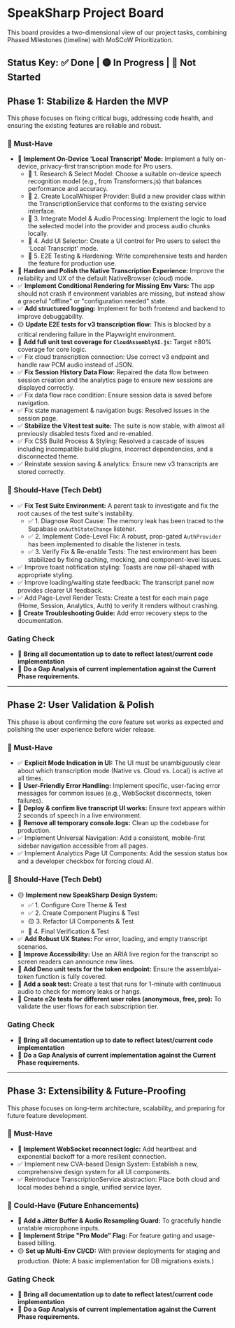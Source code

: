 # SpeakSharp Project Board
This board provides a two-dimensional view of our project tasks, combining Phased Milestones (timeline) with MoSCoW Prioritization.

Status Key: ✅ Done | 🟡 In Progress | 🔴 Not Started
---
## Phase 1: Stabilize & Harden the MVP
This phase focuses on fixing critical bugs, addressing code health, and ensuring the existing features are reliable and robust.

### 🎯 Must-Have
- 🔴 **Implement On-Device 'Local Transcript' Mode:** Implement a fully on-device, privacy-first transcription mode for Pro users.
  - 🔴 1. Research & Select Model: Choose a suitable on-device speech recognition model (e.g., from Transformers.js) that balances performance and accuracy.
  - 🔴 2. Create LocalWhisper Provider: Build a new provider class within the TranscriptionService that conforms to the existing service interface.
  - 🔴 3. Integrate Model & Audio Processing: Implement the logic to load the selected model into the provider and process audio chunks locally.
  - 🔴 4. Add UI Selector: Create a UI control for Pro users to select the 'Local Transcript' mode.
  - 🔴 5. E2E Testing & Hardening: Write comprehensive tests and harden the feature for production use.
- 🔴 **Harden and Polish the Native Transcription Experience:** Improve the reliability and UX of the default NativeBrowser (cloud) mode.
- ✅ **Implement Conditional Rendering for Missing Env Vars:** The app should not crash if environment variables are missing, but instead show a graceful "offline" or "configuration needed" state.
- ✅ **Add structured logging:** Implement for both frontend and backend to improve debuggability.
- 🟡 **Update E2E tests for v3 transcription flow:** This is blocked by a critical rendering failure in the Playwright environment.
- 🔴 **Add full unit test coverage for `CloudAssemblyAI.js`:** Target ≥80% coverage for core logic.
- ✅ Fix cloud transcription connection: Use correct v3 endpoint and handle raw PCM audio instead of JSON.
- ✅ **Fix Session History Data Flow:** Repaired the data flow between session creation and the analytics page to ensure new sessions are displayed correctly.
- ✅ Fix data flow race condition: Ensure session data is saved before navigation.
- ✅ Fix state management & navigation bugs: Resolved issues in the session page.
- ✅ **Stabilize the Vitest test suite:** The suite is now stable, with almost all previously disabled tests fixed and re-enabled.
- ✅ Fix CSS Build Process & Styling: Resolved a cascade of issues including incompatible build plugins, incorrect dependencies, and a disconnected theme.
- ✅ Reinstate session saving & analytics: Ensure new v3 transcripts are stored correctly.

### 🚧 Should-Have (Tech Debt)
- ✅ **Fix Test Suite Environment:** A parent task to investigate and fix the root causes of the test suite's instability.
  - ✅ 1. Diagnose Root Cause: The memory leak has been traced to the Supabase `onAuthStateChange` listener.
  - ✅ 2. Implement Code-Level Fix: A robust, prop-gated `AuthProvider` has been implemented to disable the listener in tests.
  - ✅ 3. Verify Fix & Re-enable Tests: The test environment has been stabilized by fixing caching, mocking, and component-level issues.
- ✅ Improve toast notification styling: Toasts are now pill-shaped with appropriate styling.
- ✅ Improve loading/waiting state feedback: The transcript panel now provides clearer UI feedback.
- ✅ Add Page-Level Render Tests: Create a test for each main page (Home, Session, Analytics, Auth) to verify it renders without crashing.
- 🔴 **Create Troubleshooting Guide:** Add error recovery steps to the documentation.

### Gating Check
- 🔴 **Bring all documentation up to date to reflect latest/current code implementation**
- 🔴 **Do a Gap Analysis of current implementation against the Current Phase requirements.**

---
## Phase 2: User Validation & Polish
This phase is about confirming the core feature set works as expected and polishing the user experience before wider release.

### 🎯 Must-Have
- ✅ **Explicit Mode Indication in UI:** The UI must be unambiguously clear about which transcription mode (Native vs. Cloud vs. Local) is active at all times.
- 🔴 **User-Friendly Error Handling:** Implement specific, user-facing error messages for common issues (e.g., WebSocket disconnects, token failures).
- 🔴 **Deploy & confirm live transcript UI works:** Ensure text appears within 2 seconds of speech in a live environment.
- 🔴 **Remove all temporary console.logs:** Clean up the codebase for production.
- ✅ Implement Universal Navigation: Add a consistent, mobile-first sidebar navigation accessible from all pages.
- ✅ Implement Analytics Page UI Components: Add the session status box and a developer checkbox for forcing cloud AI.

### 🚧 Should-Have (Tech Debt)
- 🟡 **Implement new SpeakSharp Design System:**
  - ✅ 1. Configure Core Theme & Test
  - ✅ 2. Create Component Plugins & Test
  - 🟡 3. Refactor UI Components & Test
  - 🔴 4. Final Verification & Test
- ✅ **Add Robust UX States:** For error, loading, and empty transcript scenarios.
- 🔴 **Improve Accessibility:** Use an ARIA live region for the transcript so screen readers can announce new lines.
- 🔴 **Add Deno unit tests for the token endpoint:** Ensure the assemblyai-token function is fully covered.
- 🔴 **Add a soak test:** Create a test that runs for 1-minute with continuous audio to check for memory leaks or hangs.
- 🔴 **Create e2e tests for different user roles (anonymous, free, pro):** To validate the user flows for each subscription tier.

### Gating Check
- 🔴 **Bring all documentation up to date to reflect latest/current code implementation**
- 🔴 **Do a Gap Analysis of current implementation against the Current Phase requirements.**

---
## Phase 3: Extensibility & Future-Proofing
This phase focuses on long-term architecture, scalability, and preparing for future feature development.

### 🎯 Must-Have
- 🔴 **Implement WebSocket reconnect logic:** Add heartbeat and exponential backoff for a more resilient connection.
- ✅ Implement new CVA-based Design System: Establish a new, comprehensive design system for all UI components.
- ✅ Reintroduce TranscriptionService abstraction: Place both cloud and local modes behind a single, unified service layer.

### 🌱 Could-Have (Future Enhancements)
- 🔴 **Add a Jitter Buffer & Audio Resampling Guard:** To gracefully handle unstable microphone inputs.
- 🔴 **Implement Stripe "Pro Mode" Flag:** For feature gating and usage-based billing.
- 🟡 **Set up Multi-Env CI/CD:** With preview deployments for staging and production. (Note: A basic implementation for DB migrations exists.)

### Gating Check
- 🔴 **Bring all documentation up to date to reflect latest/current code implementation**
- 🔴 **Do a Gap Analysis of current implementation against the Current Phase requirements.**
